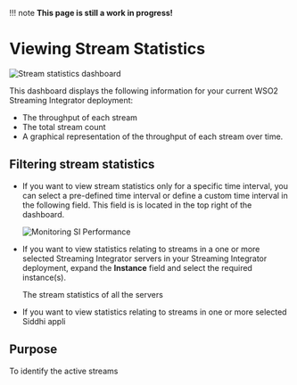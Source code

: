 !!! note
    **This page is still a work in progress!**
    
# Viewing Stream Statistics

![Stream statistics dashboard](../images/streaming-integrator-grafana-dashboard/stream_statistics_dashboard.png)

This dashboard displays the following information for your current WSO2 Streaming Integrator deployment:

- The throughput of each stream
- The total stream count
- A graphical representation of the throughput of each stream over time.

## Filtering stream statistics

- If you want to view stream statistics only for a specific time interval, you can select a pre-defined time interval or define a custom time interval in the following field. This field is is located in the top right of the dashboard.

    ![Monitoring SI Performance](../images/monitoring-si-performance/select-time-interval.png)

- If you want to view statistics relating to streams in a one or more selected Streaming Integrator servers in your Streaming Integrator deployment, expand the **Instance** field and select the required instance(s).

    The stream statistics of all the servers 

- If you want to view statistics relating to streams in one or more selected Siddhi appli

## Purpose

To identify the active streams 